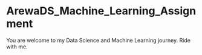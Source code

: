 # ArewaDS_Machine_Learning_Assignment
You are welcome to my Data Science and Machine Learning journey. Ride with me. 
